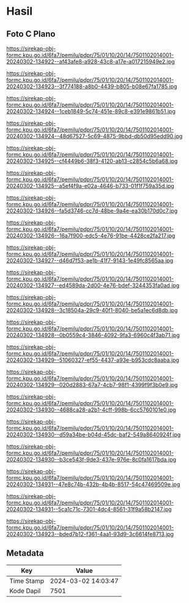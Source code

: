 # Hasil

## Foto C Plano

https://sirekap-obj-formc.kpu.go.id/6fa7/pemilu/pdpr/75/01/10/20/14/7501102014001-20240302-134922--af43afe8-a928-43c8-a17e-a017215949e2.jpg

https://sirekap-obj-formc.kpu.go.id/6fa7/pemilu/pdpr/75/01/10/20/14/7501102014001-20240302-134923--3f774188-a8b0-4439-b805-b08e67fa1785.jpg

https://sirekap-obj-formc.kpu.go.id/6fa7/pemilu/pdpr/75/01/10/20/14/7501102014001-20240302-134924--1ceb1849-5c74-451e-89c8-e391e9861b51.jpg

https://sirekap-obj-formc.kpu.go.id/6fa7/pemilu/pdpr/75/01/10/20/14/7501102014001-20240302-134924--48d67527-5c69-4875-9bbd-db50d95edd90.jpg

https://sirekap-obj-formc.kpu.go.id/6fa7/pemilu/pdpr/75/01/10/20/14/7501102014001-20240302-134925--cf4449b6-38f3-4120-ab13-c2854c5b6a68.jpg

https://sirekap-obj-formc.kpu.go.id/6fa7/pemilu/pdpr/75/01/10/20/14/7501102014001-20240302-134925--a5ef4f9a-e02a-4646-b733-01f1f759a35d.jpg

https://sirekap-obj-formc.kpu.go.id/6fa7/pemilu/pdpr/75/01/10/20/14/7501102014001-20240302-134926--fa5d3746-cc7d-48be-9a4e-ea30b170d0c7.jpg

https://sirekap-obj-formc.kpu.go.id/6fa7/pemilu/pdpr/75/01/10/20/14/7501102014001-20240302-134926--16a7f900-edc5-4e76-91be-4428ce2fa217.jpg

https://sirekap-obj-formc.kpu.go.id/6fa7/pemilu/pdpr/75/01/10/20/14/7501102014001-20240302-134927--d46d7f53-ae1b-41f7-9143-1e49fc8565aa.jpg

https://sirekap-obj-formc.kpu.go.id/6fa7/pemilu/pdpr/75/01/10/20/14/7501102014001-20240302-134927--ed4589da-2d00-4e76-bdef-3244353fa0ad.jpg

https://sirekap-obj-formc.kpu.go.id/6fa7/pemilu/pdpr/75/01/10/20/14/7501102014001-20240302-134928--3c18504a-29c9-40f1-8040-be5a1ec6d8db.jpg

https://sirekap-obj-formc.kpu.go.id/6fa7/pemilu/pdpr/75/01/10/20/14/7501102014001-20240302-134928--0b0559c4-3846-4092-9fa3-6960c4f3ab71.jpg

https://sirekap-obj-formc.kpu.go.id/6fa7/pemilu/pdpr/75/01/10/20/14/7501102014001-20240302-134929--51060327-ef55-4437-a93e-b953cdc8aaba.jpg

https://sirekap-obj-formc.kpu.go.id/6fa7/pemilu/pdpr/75/01/10/20/14/7501102014001-20240302-134929--020d2883-67a7-4cb7-98f1-4399f9f3b0e9.jpg

https://sirekap-obj-formc.kpu.go.id/6fa7/pemilu/pdpr/75/01/10/20/14/7501102014001-20240302-134930--4688ca28-a2b1-4cff-998b-6cc5760101e0.jpg

https://sirekap-obj-formc.kpu.go.id/6fa7/pemilu/pdpr/75/01/10/20/14/7501102014001-20240302-134930--d59a34be-b04d-45dc-baf2-549a8640924f.jpg

https://sirekap-obj-formc.kpu.go.id/6fa7/pemilu/pdpr/75/01/10/20/14/7501102014001-20240302-134930--b3ce543f-9de3-437e-976e-8c0fa1617bda.jpg

https://sirekap-obj-formc.kpu.go.id/6fa7/pemilu/pdpr/75/01/10/20/14/7501102014001-20240302-134931--47e8c74b-432b-4b4b-8517-54c47469509e.jpg

https://sirekap-obj-formc.kpu.go.id/6fa7/pemilu/pdpr/75/01/10/20/14/7501102014001-20240302-134931--5ca1c71c-7301-4dc4-8561-31f9a58b2147.jpg

https://sirekap-obj-formc.kpu.go.id/6fa7/pemilu/pdpr/75/01/10/20/14/7501102014001-20240302-134923--bded7b12-f361-4aa1-93d9-3c6614fe8713.jpg


## Metadata

| Key        | Value               |
| ---------- | ------------------- |
| Time Stamp | 2024-03-02 14:03:47 |
| Kode Dapil | 7501                |



